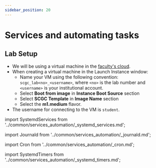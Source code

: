 ```yaml
---
sidebar_position: 20
---
```


# Services and automating tasks

## Lab Setup
  * We will be using a virtual machine in the [faculty's cloud](http://cloud.grid.pub.ro/).
  * When creating a virtual machine in the Launch Instance window:
    * Name your VM using the following convention: `scgc_lab<no>_<username>`,
      where `<no>` is the lab number and `<username>` is your institutional account.
    * Select **Boot from image** in **Instance Boot Source** section
    * Select **SCGC Template** in **Image Name** section
    * Select the **m1.medium** flavor.
  * The username for connecting to the VM is `student`.


import SystemdServices from '../common/services_automation/_systemd_services.md';

<SystemdServices/>

import Journald from '../common/services_automation/_journald.md';

<Journald/>

import Cron from '../common/services_automation/_cron.md';

<Cron/>

import SystemdTimers from '../common/services_automation/_systemd_timers.md';

<SystemdTimers/>
